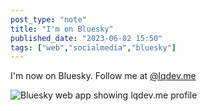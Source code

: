 ```yaml
---
post_type: "note" 
title: "I'm on Bluesky"
published_date: "2023-06-02 15:50"
tags: ["web","socialmedia","bluesky"]
---
```


I'm now on Bluesky. Follow me at [@lqdev.me](https://bsky.app/profile/lqdev.me)

![Bluesky web app showing lqdev.me profile](/files/images/bsky-profile.png)